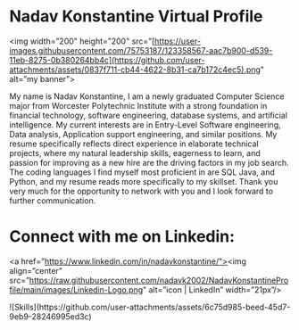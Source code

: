 # Nadav Konstantine Virtual Profile

<p align=”center”>

<img width=”200" height=”200" src=”[https://user-images.githubusercontent.com/75753187/123358567-aac7b900-d539-11eb-8275-0b380264bb4c](https://github.com/user-attachments/assets/0837f711-cb44-4622-8b31-ca7b172c4ec5).png" alt=”my banner”>

</p>

My name is Nadav Konstantine, I am a newly graduated Computer Science major from Worcester Polytechnic Institute with a strong foundation in financial technology, software engineering, database systems, and artificial intelligence. My current interests are in Entry-Level Software engineering, Data analysis, Application support engineering, and similar positions. My resume specifically reflects direct experience in elaborate technical projects, where my natural leadership skills, eagerness to learn, and passion for improving as a new hire are the driving factors in my job search. The coding languages I find myself most proficient in are SQL Java, and Python, and my resume reads more specifically to my skillset. Thank you very much for the opportunity to network with you and I look forward to further communication.

# Connect with me on Linkedin:
<a href=”https://www.linkedin.com/in/nadavkonstantine/"><img align=”center” src=”https://raw.githubusercontent.com/nadavk2002/NadavKonstantineProfile/main/images/Linkedin-Logo.png" alt=”icon | LinkedIn” width=”21px”/></a>

<p align=”center”>
![Skills](https://github.com/user-attachments/assets/6c75d985-beed-45d7-9eb9-28246995ed3c)
</p>
